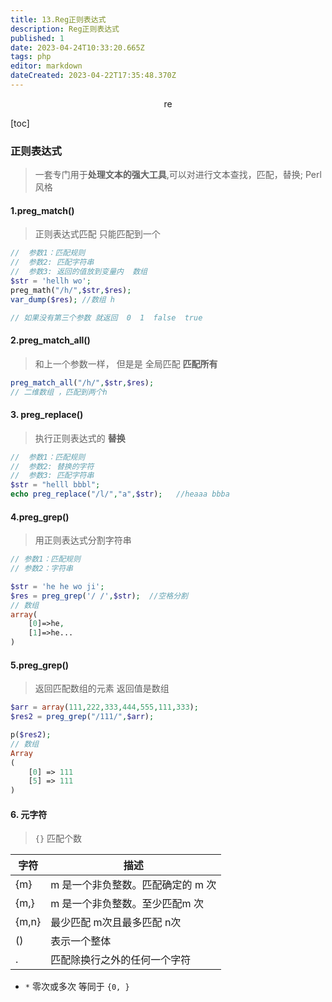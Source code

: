 ```yaml
---
title: 13.Reg正则表达式
description: Reg正则表达式
published: 1
date: 2023-04-24T10:33:20.665Z
tags: php
editor: markdown
dateCreated: 2023-04-22T17:35:48.370Z
---
```


<center>re</center>

[toc]

### 正则表达式

> 一套专门用于**处理文本的强大工具**,可以对进行文本查找，匹配，替换;  Perl风格



#### 1.preg_match()

> 正则表达式匹配  只能匹配到一个

```php
//  参数1：匹配规则
//  参数2: 匹配字符串
//  参数3: 返回的值放到变量内  数组
$str = 'hellh wo';
preg_math("/h/",$str,$res);
var_dump($res); //数组 h

// 如果没有第三个参数 就返回  0  1  false  true
```



#### 2.preg_match_all()

> 和上一个参数一样， 但是是  全局匹配 **匹配所有**

```php
preg_match_all("/h/",$str,$res);
// 二维数组 ，匹配到两个h
```



#### 3. preg_replace()

> 执行正则表达式的  **替换**

```php
//  参数1：匹配规则
//  参数2: 替换的字符
//  参数3: 匹配字符串
$str = "helll bbbl";
echo preg_replace("/l/","a",$str);   //heaaa bbba
```



#### 4.preg_grep()

> 用正则表达式分割字符串

```php
// 参数1：匹配规则
// 参数2：字符串

$str = 'he he wo ji';
$res = preg_grep('/ /',$str);  //空格分割
// 数组
array(
	[0]=>he,
    [1]=>he...
)
```



#### 5.preg_grep()

> 返回匹配数组的元素   返回值是数组

```php
$arr = array(111,222,333,444,555,111,333);
$res2 = preg_grep("/111/",$arr);

p($res2);
// 数组 
Array
(
    [0] => 111
    [5] => 111
)
```



#### 6. 元字符

> `{}`  匹配个数

| 字符  | 描述                              |
| ----- | --------------------------------- |
| {m}   | m 是一个非负整数。匹配确定的 m 次 |
| {m,}  | m 是一个非负整数。至少匹配m 次    |
| {m,n} | 最少匹配 m次且最多匹配 n次        |
| ()    | 表示一个整体                      |
| .     | 匹配除换行之外的任何一个字符      |

* `*`   零次或多次     等同于 `{0, }`

```php

```











